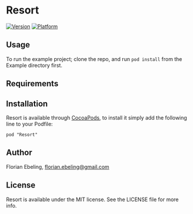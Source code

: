 # Resort

[![Version](http://cocoapod-badges.herokuapp.com/v/Resort/badge.png)](http://cocoadocs.org/docsets/Resort)
[![Platform](http://cocoapod-badges.herokuapp.com/p/Resort/badge.png)](http://cocoadocs.org/docsets/Resort)

## Usage

To run the example project; clone the repo, and run `pod install` from the Example directory first.

## Requirements

## Installation

Resort is available through [CocoaPods](http://cocoapods.org), to install
it simply add the following line to your Podfile:

    pod "Resort"

## Author

Florian Ebeling, florian.ebeling@gmail.com

## License

Resort is available under the MIT license. See the LICENSE file for more info.

